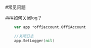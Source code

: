 #常见问题


###如何关闭log？

```go
    var app *offiaccount.OffiAccount

    //关闭日志
    app.SetLogger(nil)
```